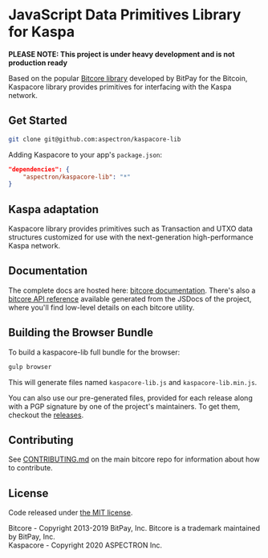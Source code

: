 JavaScript Data Primitives Library for Kaspa
=============================================

**PLEASE NOTE: This project is under heavy development and is not production ready**

Based on the popular [Bitcore library](https://github.com/bitpay/bitcore) developed by BitPay for the Bitcoin, Kaspacore library provides primitives for interfacing with the Kaspa network.

Get Started
-----------

```sh
git clone git@github.com:aspectron/kaspacore-lib
```

Adding Kaspacore to your app's `package.json`:

```json
"dependencies": {
    "aspectron/kaspacore-lib": "*"
}
```

Kaspa adaptation
----------------

Kaspacore library provides primitives such as Transaction and UTXO data structures customized for use with the next-generation high-performance Kaspa network.

Documentation
-------------

The complete docs are hosted here: [bitcore documentation](https://github.com/bitpay/bitcore). There's also a [bitcore API reference](https://github.com/bitpay/bitcore/blob/master/packages/bitcore-node/docs/api-documentation.md) available generated from the JSDocs of the project, where you'll find low-level details on each bitcore utility.


Building the Browser Bundle
---------------------------

To build a kaspacore-lib full bundle for the browser:

```sh
gulp browser
```

This will generate files named `kaspacore-lib.js` and `kaspacore-lib.min.js`.

You can also use our pre-generated files, provided for each release along with a PGP signature by one of the project's maintainers. To get them, checkout the [releases](https://github.com/bitpay/bitcore/blob/master/packages/bitcore-lib/CHANGELOG.md).


Contributing
------------

See [CONTRIBUTING.md](https://github.com/bitpay/bitcore/blob/master/Contributing.md) on the main bitcore repo for information about how to contribute.

License
-------

Code released under [the MIT license](https://github.com/bitpay/bitcore/blob/master/LICENSE).

Bitcore - Copyright 2013-2019 BitPay, Inc. Bitcore is a trademark maintained by BitPay, Inc.  
Kaspacore - Copyright 2020 ASPECTRON Inc.
